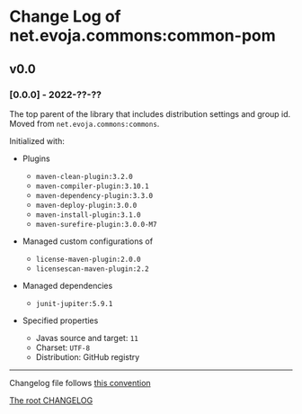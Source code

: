 # Change Log of net.evoja.commons:common-pom

<!---
#### [Unreleased][unreleased]
##### Added
##### Changed
##### Deprecated
##### Removed
##### Fixed
##### Security
##### Broken
--->





## v0.0

### [0.0.0] - 2022-??-??

The top parent of the library that includes distribution settings and group id.
Moved from `net.evoja.commons:commons`.

Initialized with:

* Plugins
	* `maven-clean-plugin:3.2.0`
	* `maven-compiler-plugin:3.10.1`
	* `maven-dependency-plugin:3.3.0`
	* `maven-deploy-plugin:3.0.0`
	* `maven-install-plugin:3.1.0`
	* `maven-surefire-plugin:3.0.0-M7`

* Managed custom configurations of
	* `license-maven-plugin:2.0.0`
	* `licensescan-maven-plugin:2.2`

* Managed dependencies
	* `junit-jupiter:5.9.1`

* Specified properties
	* Javas source and target: `11`
	* Charset: `UTF-8`
	* Distribution: GitHub registry

------------
Changelog file follows [this convention](https://keepachangelog.com/)

[The root CHANGELOG](/CHANGELOG.md)
